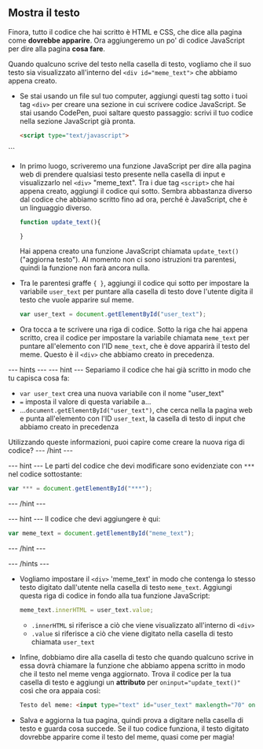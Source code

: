 ## Mostra il testo

Finora, tutto il codice che hai scritto è HTML e CSS, che dice alla pagina come **dovrebbe apparire**. Ora aggiungeremo un po' di codice JavaScript per dire alla pagina **cosa fare**.

Quando qualcuno scrive del testo nella casella di testo, vogliamo che il suo testo sia visualizzato all'interno del `<div id="meme_text">` che abbiamo appena creato.

- Se stai usando un file sul tuo computer, aggiungi questi tag sotto i tuoi tag `<div>` per creare una sezione in cui scrivere codice JavaScript. Se stai usando CodePen, puoi saltare questo passaggio: scrivi il tuo codice nella sezione JavaScript già pronta.

  ```html
  <script type="text/javascript">
</script>
  ```

- In primo luogo, scriveremo una funzione JavaScript per dire alla pagina web di prendere qualsiasi testo presente nella casella di input e visualizzarlo nel `<div>` "meme_text". Tra i due tag `<script>` che hai appena creato, aggiungi il codice qui sotto. Sembra abbastanza diverso dal codice che abbiamo scritto fino ad ora, perché è JavaScript, che è un linguaggio diverso.

  ```JavaScript
  function update_text(){

  }
  ```

  Hai appena creato una funzione JavaScript chiamata `update_text()` ("aggiorna testo"). Al momento non ci sono istruzioni tra parentesi, quindi la funzione non farà ancora nulla.

- Tra le parentesi graffe `{ }`, aggiungi il codice qui sotto per impostare la variabile `user_text` per puntare alla casella di testo dove l'utente digita il testo che vuole apparire sul meme.

  ```JavaScript
  var user_text = document.getElementById("user_text");
  ```

- Ora tocca a te scrivere una riga di codice. Sotto la riga che hai appena scritto, crea il codice per impostare la variabile chiamata `meme_text` per puntare all'elemento con l'ID `meme_text`, che è dove apparirà il testo del meme. Questo è il `<div>` che abbiamo creato in precedenza.

--- hints ---
 --- hint --- Separiamo il codice che hai già scritto in modo che tu capisca cosa fa:

* `var user_text` crea una nuova variabile con il nome "user_text"
* `=` imposta il valore di questa variabile a...
* ...`document.getElementById("user_text")`, che cerca nella la pagina web e punta all'elemento con l'ID `user_text`, la casella di testo di input che abbiamo creato in precedenza

Utilizzando queste informazioni, puoi capire come creare la nuova riga di codice?
--- /hint ---


--- hint --- Le parti del codice che devi modificare sono evidenziate con `***` nel codice sottostante:
```JavaScript
var *** = document.getElementById("***");
```
--- /hint ---

--- hint --- Il codice che devi aggiungere è qui:

```JavaScript
var meme_text = document.getElementById("meme_text");
```
--- /hint ---

--- /hints ---


- Vogliamo impostare il `<div>` 'meme_text' in modo che contenga lo stesso testo digitato dall'utente nella casella di testo `meme_text`. Aggiungi questa riga di codice in fondo alla tua funzione JavaScript:

  ``` JavaScript
  meme_text.innerHTML = user_text.value;
  ```

  * `.innerHTML` si riferisce a ciò che viene visualizzato all'interno di `<div>`
  * `.value` si riferisce a ciò che viene digitato nella casella di testo chiamata `user_text`

- Infine, dobbiamo dire alla casella di testo che quando qualcuno scrive in essa dovrà chiamare la funzione che abbiamo appena scritto in modo che il testo nel meme venga aggiornato. Trova il codice per la tua casella di testo e aggiungi un **attributo** per `oninput="update_text()"` così che ora appaia così:

  ```html
  Testo del meme: <input type="text" id="user_text" maxlength="70" oninput="update_text()"><p>
  ```

 - Salva e aggiorna la tua pagina, quindi prova a digitare nella casella di testo e guarda cosa succede. Se il tuo codice funziona, il testo digitato dovrebbe apparire come il testo del meme, quasi come per magia!
